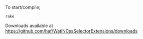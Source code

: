 To start/compile;

`rake`

Downloads available at 
https://github.com/haf/WatiNCssSelectorExtensions/downloads